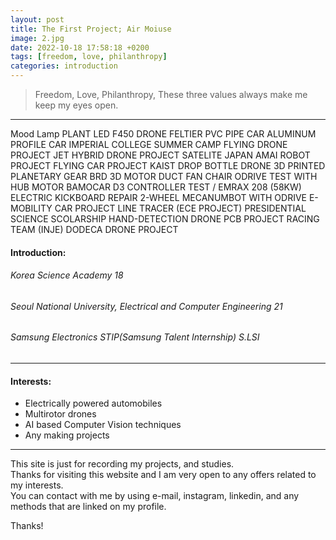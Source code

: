 ```yaml
---
layout: post
title: The First Project; Air Moiuse
image: 2.jpg
date: 2022-10-18 17:58:18 +0200
tags: [freedom, love, philanthropy]
categories: introduction
---
```

> Freedom, Love, Philanthropy, These three values always make me keep my eyes open.

***
Mood Lamp
PLANT LED
F450 DRONE
FELTIER 
PVC PIPE CAR
ALUMINUM PROFILE CAR
IMPERIAL COLLEGE SUMMER CAMP
FLYING DRONE PROJECT
JET HYBRID DRONE PROJECT
SATELITE JAPAN 
AMAI ROBOT PROJECT
FLYING CAR PROJECT KAIST
DROP BOTTLE DRONE
3D PRINTED PLANETARY GEAR
BRD 3D MOTOR 
DUCT FAN CHAIR
ODRIVE TEST WITH HUB MOTOR
BAMOCAR D3 CONTROLLER TEST / EMRAX 208 (58KW)
ELECTRIC KICKBOARD REPAIR
2-WHEEL MECANUMBOT WITH ODRIVE
E-MOBILITY CAR PROJECT 
LINE TRACER (ECE PROJECT)
PRESIDENTIAL SCIENCE SCOLARSHIP
HAND-DETECTION DRONE 
PCB PROJECT 
RACING TEAM (INJE)
DODECA DRONE PROJECT

#### Introduction:
###### Korea Science Academy 18
###### Seoul National University, Electrical and Computer Engineering 21
###### Samsung Electronics STIP(Samsung Talent Internship) S.LSI 

***

#### Interests: 

* Electrically powered automobiles
* Multirotor drones
* AI based Computer Vision techniques
* Any making projects 

***

This site is just for recording my projects, and studies. <br>
Thanks for visiting this website and I am very open to any offers related to my interests. <br>
You can contact with me by using e-mail, instagram, linkedin, and any methods that are linked on my profile. <br>

Thanks!
